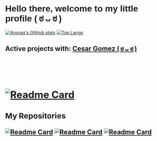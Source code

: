 <h1 style="font-family:sans-serif">Hello there, welcome to my little profile ( ಠ ᴗ ಠ )</h1>

[![Anurag's GitHub stats](https://github-readme-stats.vercel.app/api?username=srsalchicha&theme=radical&show_icons=true)](https://github.com/SrSalchicha) [![Top Langs](https://github-readme-stats.vercel.app/api/top-langs/?username=srsalchicha&theme=radical)](https://github.com/SrSalchicha)

<h2>Active projects with: <a href="https://github.com/BlackRubik">Cesar Gomez ( ಠ ᴗ ಠ )<a> <h2> <br>
  
[![Readme Card](https://github-readme-stats.vercel.app/api/pin/?username=srsalchicha&repo=Calculator-M&theme=radical)](https://github.com/SrSalchicha/Calculator-M)


### My Repositories
 
[![Readme Card](https://github-readme-stats.vercel.app/api/pin/?username=srsalchicha&repo=Event-A&theme=radical)](https://github.com/SrSalchicha/Event-A)
  <img src="https://user-images.githubusercontent.com/62081821/152078965-af49c573-830f-40f9-9463-06de9af97119.png" align="right" height="450" width="350" Style="padding: 5000px"/>
[![Readme Card](https://github-readme-stats.vercel.app/api/pin/?username=srsalchicha&repo=Cat-blake-download&theme=radical)](https://github.com/SrSalchicha/Cat-blake-download)
[![Readme Card](https://github-readme-stats.vercel.app/api/pin/?username=srsalchicha&repo=Cat-Blake-Windows-assistant&theme=radical)](https://github.com/SrSalchicha/Cat-Blake-Windows-assistant)






<!--
**SrSalchicha/SrSalchicha** is a ✨ _special_ ✨ repository because its `README.md` (this file) appears on your GitHub profile.

Here are some ideas to get you started:

- 🔭 I’m currently working on ...
- 🌱 I’m currently learning ...
- 👯 I’m looking to collaborate on ...
- 🤔 I’m looking for help with ...
- 💬 Ask me about ...
- 📫 How to reach me: ...
- 😄 Pronouns: ...
- ⚡ Fun fact: ...
-->
